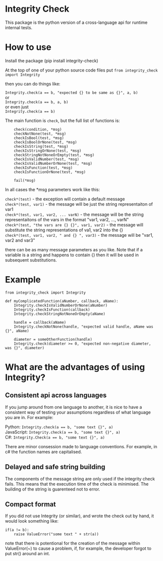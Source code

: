 # Integrity Check

This package is the python version of a cross-language api for runtime internal tests. 

# How to use
Install the package (pip install integrity-check)

At the top of one of your python source code files put
`from integrity_check import Integrity`

then you can do things like:

`Integrity.check(a == b, "expected {} to be same as {}", a, b)`  
or  
`Integrity.check(a == b, a, b)`  
or even just  
`Integrity.check(a == b)`

The main function is `check`, but the full list of functions is:
```
    check(condition, *msg)
    checkNotNone(test, *msg)
    checkIsBool(test, *msg)
    checkIsBoolOrNone(test, *msg)
    checkIsString(test, *msg)
    checkIsStringOrNone(test, *msg)
    checkStringNotNoneOrEmpty(test, *msg)
    checkIsValidNumber(test, *msg)
    checkIsValidNumberOrNone(test, *msg)
    checkIsFunction(test, *msg)
    checkIsFunctionOrNone(test, *msg)

    fail(*msg)
```
In all cases the *msg parameters work like this:

`check*(test)` - the exception will contain a default message  
`check*(test, var1)` - the message will be just the string representaiton of var1  
`check*(test, var1, var2, ... varN)` - the message will be the string representaitons of the vars in the format "var1, var2, ..., varN"  
`check*(test, "the vars are {} {}", var1, var2)` - the message will substitute the string representations of va1, var2 into the {}  
`check*(test, var1, var2, " and {} ", var3)` - the message will be "var1, var2 and var3"  

there can be as many message parameters as you like.
Note that if a variable is a string and happens to contain {} then it will be used in subsequent substitutions. 

# Example

```
from integrity_check import Integrity

def myComplicatedFunction(aNumber, callback, aName):
    Integrity.checkIsValidNumberOrNone(aNumber)
    Integrity.checkIsFunction(callback)
    Integrity.checkStringNotNoneOrEmpty(aName)

    handle = callback(aName)
    Integrity.checkNotNone(handle, "expected valid handle, aName was {}", aName)

    diameter = someOtherFunction(handle)
    Integrity.check(diameter >= 0, "expected non-negative diameter, was {}", diameter)
```

# What are the advantages of using Integrity?

## Consistent api across languages
If you jump around from one language to another, it is nice to have a consistent way of testing your assumptions regardless of what language you are in. For example:

Python: `Integrity.check(a == b, "some text {}", a)`  
JavaScript: `Integrity.check(a == b, "some text {}", a)`  
C#: `Integrity.Check(a == b, "some text {}", a)`  

There are minor consession made to language conventions. For example, in c# the function names are capitalised.

## Delayed and safe string building
The components of the message string are only used if the integrity check fails. This means that the execution time of the check is minimised. The building of the string is guarenteed not to error.

## Compact format
If you did not use Integrity (or similar), and wrote the check out by hand, it would look something like:
```
if(a != b):
	raise ValueError("some text " + str(a))
```
note that there is potentional for the creation of the message within ValueError(~) to cause a problem, if, for example, the developer forgot to put str() around an int.



